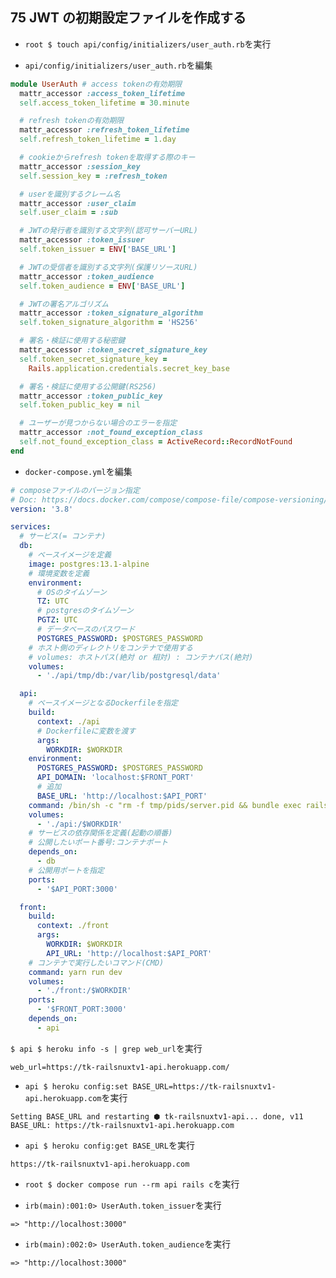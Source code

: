 ## 75 JWT の初期設定ファイルを作成する

- `root $ touch api/config/initializers/user_auth.rb`を実行<br>

* `api/config/initializers/user_auth.rb`を編集<br>

```rb:user_auth.rb
module UserAuth # access tokenの有効期限
  mattr_accessor :access_token_lifetime
  self.access_token_lifetime = 30.minute

  # refresh tokenの有効期限
  mattr_accessor :refresh_token_lifetime
  self.refresh_token_lifetime = 1.day

  # cookieからrefresh tokenを取得する際のキー
  mattr_accessor :session_key
  self.session_key = :refresh_token

  # userを識別するクレーム名
  mattr_accessor :user_claim
  self.user_claim = :sub

  # JWTの発行者を識別する文字列(認可サーバーURL)
  mattr_accessor :token_issuer
  self.token_issuer = ENV['BASE_URL']

  # JWTの受信者を識別する文字列(保護リソースURL)
  mattr_accessor :token_audience
  self.token_audience = ENV['BASE_URL']

  # JWTの署名アルゴリズム
  mattr_accessor :token_signature_algorithm
  self.token_signature_algorithm = 'HS256'

  # 署名・検証に使用する秘密鍵
  mattr_accessor :token_secret_signature_key
  self.token_secret_signature_key =
    Rails.application.credentials.secret_key_base

  # 署名・検証に使用する公開鍵(RS256)
  mattr_accessor :token_public_key
  self.token_public_key = nil

  # ユーザーが見つからない場合のエラーを指定
  mattr_accessor :not_found_exception_class
  self.not_found_exception_class = ActiveRecord::RecordNotFound
end
```

- `docker-compose.yml`を編集<br>

```yml:docker-compose.yml
# composeファイルのバージョン指定
# Doc: https://docs.docker.com/compose/compose-file/compose-versioning/
version: '3.8'

services:
  # サービス(= コンテナ)
  db:
    # ベースイメージを定義
    image: postgres:13.1-alpine
    # 環境変数を定義
    environment:
      # OSのタイムゾーン
      TZ: UTC
      # postgresのタイムゾーン
      PGTZ: UTC
      # データベースのパスワード
      POSTGRES_PASSWORD: $POSTGRES_PASSWORD
    # ホスト側のディレクトリをコンテナで使用する
    # volumes: ホストパス(絶対 or 相対) : コンテナパス(絶対)
    volumes:
      - './api/tmp/db:/var/lib/postgresql/data'

  api:
    # ベースイメージとなるDockerfileを指定
    build:
      context: ./api
      # Dockerfileに変数を渡す
      args:
        WORKDIR: $WORKDIR
    environment:
      POSTGRES_PASSWORD: $POSTGRES_PASSWORD
      API_DOMAIN: 'localhost:$FRONT_PORT'
      # 追加
      BASE_URL: 'http://localhost:$API_PORT'
    command: /bin/sh -c "rm -f tmp/pids/server.pid && bundle exec rails s -p 3000 -b '0.0.0.0'"
    volumes:
      - './api:/$WORKDIR'
    # サービスの依存関係を定義(起動の順番)
    # 公開したいポート番号:コンテナポート
    depends_on:
      - db
    # 公開用ポートを指定
    ports:
      - '$API_PORT:3000'

  front:
    build:
      context: ./front
      args:
        WORKDIR: $WORKDIR
        API_URL: 'http://localhost:$API_PORT'
    # コンテナで実行したいコマンド(CMD)
    command: yarn run dev
    volumes:
      - './front:/$WORKDIR'
    ports:
      - '$FRONT_PORT:3000'
    depends_on:
      - api
```

`$ api $ heroku info -s | grep web_url`を実行<br>

```:terminal
web_url=https://tk-railsnuxtv1-api.herokuapp.com/
```

- `api $ heroku config:set BASE_URL=https://tk-railsnuxtv1-api.herokuapp.com`を実行<br>

```:terminal
Setting BASE_URL and restarting ⬢ tk-railsnuxtv1-api... done, v11
BASE_URL: https://tk-railsnuxtv1-api.herokuapp.com
```

- `api $ heroku config:get BASE_URL`を実行<br>

```:terminal
https://tk-railsnuxtv1-api.herokuapp.com
```

- `root $ docker compose run --rm api rails c`を実行<br>

* `irb(main):001:0> UserAuth.token_issuer`を実行<br>

```:terminal
=> "http://localhost:3000"
```

- `irb(main):002:0> UserAuth.token_audience`を実行<br>

```:terminal
=> "http://localhost:3000"
```
